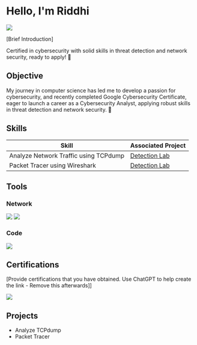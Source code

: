 # Hello, I'm Riddhi
<a href="https://www.linkedin.com/in/riddhi-vekaria-308502226/"><img src="https://img.shields.io/badge/-LinkedIn-0072b1?&style=for-the-badge&logo=linkedin&logoColor=white" /></a>

[Brief Introduction]

Certified in cybersecurity with solid skills in threat detection and network security, ready to apply! 🚀

## Objective

My journey in computer science has led me to develop a passion for cybersecurity, and  recently completed Google Cybersecurity Certificate, eager to launch a career as a Cybersecurity Analyst, applying robust skills in threat detection and network security. 🚀

## Skills

| Skill                                         | Associated Project         |
|-----------------------------------------------|----------------------------|
| Analyze Network Traffic using TCPdump         | <a href="https://coursera.org/share/da67d463bbafa4d032731445264cf741">Detection Lab</a>|
| Packet Tracer using Wireshark                 | <a href="https://coursera.org/share/14e19ba2a760ccddb99b5013865f4ff3">Detection Lab</a>|

## Tools

### Network
<div>
    <img src="https://img.shields.io/badge/-Wireshark-1679A7?&style=for-the-badge&logo=Wireshark&logoColor=white" />
    <a href="https://www.netacad.com/courses/cisco-packet-tracer" target="_blank">
    <img src="https://img.shields.io/badge/-Cisco%20Packet%20Tracer-1E74B9?&style=for-the-badge&logo=cisco&logoColor=white" />
</a>
</div>

### Code
<div>
     <a href="https://code.visualstudio.com/" target="_blank">
    <img src="https://img.shields.io/badge/-Visual%20Studio%20Code-007ACC?&style=for-the-badge&logo=visualstudiocode&logoColor=white" />
</a>

</div>


## Certifications
[Provide certifications that you have obtained. Use ChatGPT to help create the link - Remove this afterwards]]
<div>
<a href="https://coursera.org/share/563116b0498aa373097e93878df181c4" target="_blank">
    <img src="https://img.shields.io/badge/-Google%20Cybersecurity%20Certificate-4285F4?&style=for-the-badge&logo=google&logoColor=white" />
</a>

</div>

## Projects
- Analyze TCPdump
- Packet Tracer
